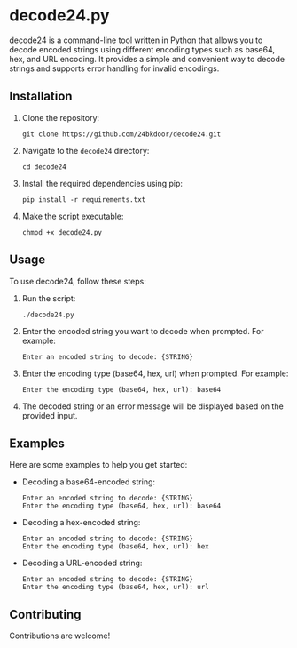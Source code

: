 # decode24.py

decode24 is a command-line tool written in Python that allows you to decode encoded strings using different encoding types such as base64, hex, and URL encoding. It provides a simple and convenient way to decode strings and supports error handling for invalid encodings.

## Installation

1. Clone the repository:
   ```
   git clone https://github.com/24bkdoor/decode24.git
   ```

2. Navigate to the `decode24` directory:
   ```
   cd decode24
   ```

3. Install the required dependencies using pip:
   ```
   pip install -r requirements.txt
   ```

4. Make the script executable:
   ```
   chmod +x decode24.py
   ```

## Usage

To use decode24, follow these steps:

1. Run the script:
   ```
   ./decode24.py
   ```

2. Enter the encoded string you want to decode when prompted. For example:
   ```
   Enter an encoded string to decode: {STRING}
   ```

3. Enter the encoding type (base64, hex, url) when prompted. For example:
   ```
   Enter the encoding type (base64, hex, url): base64
   ```

4. The decoded string or an error message will be displayed based on the provided input.

## Examples

Here are some examples to help you get started:

- Decoding a base64-encoded string:
  ```
  Enter an encoded string to decode: {STRING}
  Enter the encoding type (base64, hex, url): base64
  ```

- Decoding a hex-encoded string:
  ```
  Enter an encoded string to decode: {STRING}
  Enter the encoding type (base64, hex, url): hex
  ```

- Decoding a URL-encoded string:
  ```
  Enter an encoded string to decode: {STRING}
  Enter the encoding type (base64, hex, url): url
  ```

## Contributing

Contributions are welcome!

